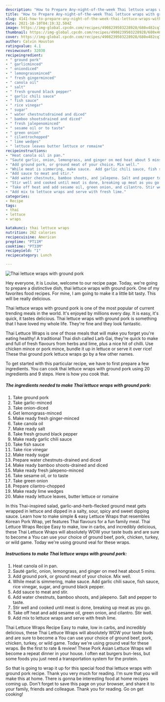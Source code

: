```yaml
---
description: "How to Prepare Any-night-of-the-week Thai lettuce wraps with ground pork"
title: "How to Prepare Any-night-of-the-week Thai lettuce wraps with ground pork"
slug: 4141-how-to-prepare-any-night-of-the-week-thai-lettuce-wraps-with-ground-pork
date: 2021-10-10T04:19:32.504Z
image: https://img-global.cpcdn.com/recipes/4908239503228928/680x482cq70/thai-lettuce-wraps-with-ground-pork-recipe-main-photo.jpg
thumbnail: https://img-global.cpcdn.com/recipes/4908239503228928/680x482cq70/thai-lettuce-wraps-with-ground-pork-recipe-main-photo.jpg
cover: https://img-global.cpcdn.com/recipes/4908239503228928/680x482cq70/thai-lettuce-wraps-with-ground-pork-recipe-main-photo.jpg
author: Calvin Houston
ratingvalue: 4.1
reviewcount: 32030
recipeingredient:
- " ground pork"
- " garlicminced"
- " oniondiced"
- " lemongrassminced"
- " fresh gingerminced"
- " canola oil"
- " salt"
- " fresh ground black pepper"
- " garlic chili sauce"
- " fish sauce"
- " rice vinegar"
- " sugar"
- " water chestnutsdrained and diced"
- " bamboo shootsdrained and diced"
- " fresh jalepenominced"
- " sesame oil or to taste"
- " green onion"
- " cilantrochopped"
- " lime wedges"
- " lettuce leaves butter lettuce or romaine"
recipeinstructions:
- "Heat canola oil in pan."
- "Sauté garlic, onion, lemongrass, and ginger on med heat about 5 mins."
- "Add ground pork, or ground meat of your choice. Mix well."
- "While meat is simmering, make sauce.  Add garlic chili sauce, fish sauce, rice vinegar, sugar, and ground black pepper."
- "Add sauce to meat and stir."
- "Add water chestnuts, bamboo shoots, and jalepeno. Salt and pepper to taste."
- "Stir well and cooked until meat is done, breaking up meat as you go."
- "Take off heat and add sesame oil, green onion, and cilantro. Stir well."
- "Add mix to lettuce wraps and serve with fresh lime."
categories:
- Recipe
tags:
- thai
- lettuce
- wraps

katakunci: thai lettuce wraps 
nutrition: 262 calories
recipecuisine: American
preptime: "PT11M"
cooktime: "PT33M"
recipeyield: "1"
recipecategory: Lunch

---
```



![Thai lettuce wraps with ground pork](https://img-global.cpcdn.com/recipes/4908239503228928/680x482cq70/thai-lettuce-wraps-with-ground-pork-recipe-main-photo.jpg)

Hey everyone, it is Louise, welcome to our recipe page. Today, we're going to prepare a distinctive dish, thai lettuce wraps with ground pork. One of my favorites food recipes. For mine, I am going to make it a little bit tasty. This will be really delicious.

Thai lettuce wraps with ground pork is one of the most popular of current trending meals in the world. It's enjoyed by millions every day. It is easy, it's quick, it tastes delicious. Thai lettuce wraps with ground pork is something that I have loved my whole life. They're fine and they look fantastic.

Thai Lettuce Wraps is one of those meals that will make you forget you&#39;re eating healthy! A traditional Thai dish called Larb Gai, they&#39;re quick to make and full of fresh flavours from herbs and lime, plus a nice hit of chilli. Use chicken mince or pork mince, bundle it up in lettuce or serve it over rice! These thai ground pork lettuce wraps go by a few other names.


To get started with this particular recipe, we have to first prepare a few ingredients. You can cook thai lettuce wraps with ground pork using 20 ingredients and 9 steps. Here is how you cook that.

<!--inarticleads1-->

##### The ingredients needed to make Thai lettuce wraps with ground pork:

1. Take  ground pork
1. Take  garlic-minced
1. Take  onion-diced
1. Get  lemongrass-minced
1. Make ready  fresh ginger-minced
1. Take  canola oil
1. Make ready  salt
1. Take  fresh ground black pepper
1. Make ready  garlic chili sauce
1. Take  fish sauce
1. Take  rice vinegar
1. Make ready  sugar
1. Prepare  water chestnuts-drained and diced
1. Make ready  bamboo shoots-drained and diced
1. Make ready  fresh jalepeno-minced
1. Take  sesame oil, or to taste
1. Take  green onion
1. Prepare  cilantro-chopped
1. Make ready  lime wedges
1. Make ready  lettuce leaves, butter lettuce or romaine


In this Thai-inspired salad, garlic-and-herb-flecked ground meat gets wrapped in lettuce and dipped in a salty, sour, spicy and sweet dipping sauce. Learn how to make simple &amp; easy Lettuce Wraps that resembles Korean Pork Wrap, yet features Thai flavours for a fun family meal. Thai Lettuce Wraps Recipe Easy to make, low in carbs, and incredibly delicious, these Thai Lettuce Wraps will absolutely WOW your taste buds and are sure to become a You can use your choice of ground beef, pork, chicken, turkey, or wild game. Today we&#39;re using ground veal for these wraps. 

<!--inarticleads2-->

##### Instructions to make Thai lettuce wraps with ground pork:

1. Heat canola oil in pan.
1. Sauté garlic, onion, lemongrass, and ginger on med heat about 5 mins.
1. Add ground pork, or ground meat of your choice. Mix well.
1. While meat is simmering, make sauce.  Add garlic chili sauce, fish sauce, rice vinegar, sugar, and ground black pepper.
1. Add sauce to meat and stir.
1. Add water chestnuts, bamboo shoots, and jalepeno. Salt and pepper to taste.
1. Stir well and cooked until meat is done, breaking up meat as you go.
1. Take off heat and add sesame oil, green onion, and cilantro. Stir well.
1. Add mix to lettuce wraps and serve with fresh lime.


Thai Lettuce Wraps Recipe Easy to make, low in carbs, and incredibly delicious, these Thai Lettuce Wraps will absolutely WOW your taste buds and are sure to become a You can use your choice of ground beef, pork, chicken, turkey, or wild game. Today we&#39;re using ground veal for these wraps. Be the first to rate &amp; review! These Pork Asian Lettuce Wraps will become a repeat dinner in your house. I often eat burgers bun-less, but some foods you just need a transportation system for the protein. 

So that is going to wrap it up for this special food thai lettuce wraps with ground pork recipe. Thank you very much for reading. I'm sure that you will make this at home. There is gonna be interesting food at home recipes coming up. Don't forget to save this page on your browser, and share it to your family, friends and colleague. Thank you for reading. Go on get cooking!
